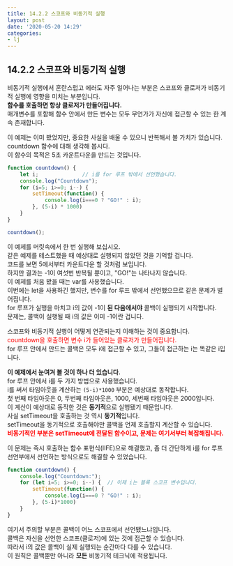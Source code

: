 ```yaml
---
title: 14.2.2 스코프와 비동기적 실행
layout: post
date: '2020-05-20 14:29'
categories:
- lj
---
```


## 14.2.2 스코프와 비동기적 실행

비동기적 실행에서 혼란스럽고 에러도 자주 일어나는 부분은 스코프와 클로저가 비동기적 실행에 영향을 미치는 부분입니다.  
**함수를 호출하면 항상 클로저가 만들어집니다.**  
매개변수를 포함해 함수 안에서 만든 변수는 모두 무언가가 자신에 접근할 수 있는 한 계속 존재합니다.

이 예제는 이미 봤었지만, 중요한 사실을 배울 수 있으니 반복해서 볼 가치가 있습니다.  
countdown 함수에 대해 생각해 봅시다.  
이 함수의 목적은 5초 카운트다운을 만드는 것입니다.

```javascript
function countdown() {
    let i;              // i를 for 루프 밖에서 선언했습니다.
    console.log("Countdown");
    for (i=5; i>=0; i--) {
        setTimeout(function() {
            console.log(i===0 ? "GO!" : i);
        }, (5-i) * 1000)
    }
}

countdown();
```

이 예제를 머릿속에서 한 번 실행해 보십시오.  
같은 예제를 테스트했을 때 예상대로 실행되지 않았던 것을 기억할 겁니다.  
코드를 보면 5에서부터 카운트다운 할 것처럼 보입니다.  
하지만 결과는 -1이 여섯번 반복될 뿐이고, "GO!"는 나타나지 않습니다.  
이 예제를 처음 봤을 때는 var를 사용했습니다.  
이번에는 let을 사용하긴 했지만, 변수를 for 루프 밖에서 선언했으므로 같은 문제가 벌어집니다.  
for 루프가 실행을 마치고 i의 값이 -1이 **된 다음에서야** 콜백이 실행되기 시작합니다.  
문제는, 콜백이 실행될 때 i의 값은 이미 -1이란 겁니다.

스코프와 비동기적 실행이 어떻게 연관되는지 이해하는 것이 중요합니다.  
<span style="color:red">countdown을 호출하면 변수 i가 들어있는 클로저가 만들어집니다.</span>  
for 루프 안에서 만드는 콜백은 모두 i에 접근할 수 있고, 그들이 접근하는 i는 똑같은 i입니다.

**이 예제에서 눈여겨 볼 것이 하나 더 있습니다.**  
for 루프 안에서 i를 두 가지 방법으로 사용했습니다.  
i를 써서 타임아웃을 계산하는 `(5-i)*1000` 부분은 예상대로 동작합니다.  
첫 번째 타임아웃은 0, 두번째 타임아웃은, 1000, 세번째 타임아웃은 2000입니다.  
이 계산이 예상대로 동작한 것은 **동기적**으로 실행됐기 때문입니다.  
사실 setTimeout을 호출하는 것 역시 **동기적**입니다.  
setTimeout을 동기적으로 호출해야만 콜백을 언제 호출할지 계산할 수 있습니다.  
**<span style="color:red">비동기적인 부분은 setTimeout에 전달된 함수이고, 문제는 여기서부터 복잡해집니다.</span>**

이 문제는 즉시 호출하는 함수 표현식(IIFE)으로 해결했고, 좀 더 간단하게 i를 for 루프 선언부에서 선언하는 방식으로도 해결할 수 있었습니다.

```javascript
function countdown() {
    console.log("Countdown:");
    for (let i=5; i>=0; i--) {  // 이제 i는 블록 스코프 변수입니다.
        setTimeout(function() {
            console.log(i===0 ? "GO!" : i);
        }, (5-i)*1000)
    }
}
```

여기서 주의할 부분은 콜백이 어느 스코프에서 선언됐느냐입니다.  
콜백은 자신을 선언한 스코프(클로저)에 있는 것에 접근할 수 있습니다.  
따라서 i의 값은 콜백이 실제 실행되는 순간마다 다를 수 있습니다.  
이 원칙은 콜백뿐만 아니라 **모든** 비동기적 테크닉에 적용됩니다.